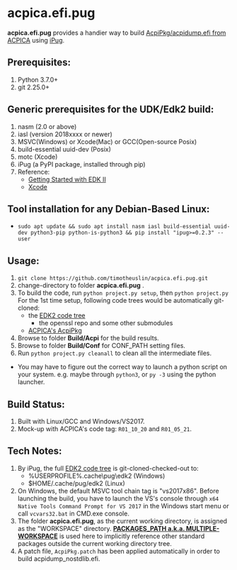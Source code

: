 acpica.efi.pug
===
**acpica.efi.pug** provides a handier way to build [AcpiPkg/acpidump.efi from ACPICA](https://github.com/acpica/acpica.git) using [iPug](https://github.com/timotheuslin/ipug).


## Prerequisites:
1. Python 3.7.0+
2. git 2.25.0+


## Generic prerequisites for the UDK/Edk2 build:
1. nasm (2.0 or above)
2. iasl (version 2018xxxx or newer)
3. MSVC(Windows) or Xcode(Mac) or GCC(Open-source Posix)
4. build-essential uuid-dev (Posix)
6. motc (Xcode)
7. iPug (a PyPI package, installed through pip)
0. Reference:
    - [Getting Started with EDK II](https://github.com/tianocore/tianocore.github.io/wiki/Getting%20Started%20with%20EDK%20II) 
    - [Xcode](https://github.com/tianocore/tianocore.github.io/wiki/Xcode)


## Tool installation for any Debian-Based Linux:
- `sudo apt update && sudo apt install nasm iasl build-essential uuid-dev python3-pip python-is-python3 && pip install "ipug>=0.2.3" --user`


## Usage: 
1. `git clone https://github.com/timotheuslin/acpica.efi.pug.git`
2. change-directory to folder **acpica.efi.pug** .
3. To build the code, run `python project.py setup`, then `python project.py` <br>
    For the 1st time setup, following code trees would be automatically git-cloned:
    - the [EDK2 code tree](https://github.com/tianocore/edk2)
        -  the openssl repo and some other submodules
    - [ACPICA's AcpiPkg](https://github.com/acpica/acpica.git)
4. Browse to folder **Build/Acpi** for the build results.
5. Browse to folder **Build/Conf** for CONF_PATH setting files.
6. Run `python project.py cleanall` to clean all the intermediate files. 
* You may have to figure out the correct way to launch a python script on your system. e.g. maybe through `python3`, or `py -3` using the python launcher.


## Build Status:
1. Built with Linux/GCC and Windows/VS2017.
2. Mock-up with ACPICA's code tag: `R01_10_20` and `R01_05_21`.


## Tech Notes:
1. By iPug, the full [EDK2 code tree](https://github.com/tianocore/edk2) is git-cloned-checked-out to:
    - %USERPROFILE%\.cache\pug\edk2 (Windows)
    - $HOME/.cache/pug/edk2 (Linux)
2. On Windows, the default MSVC tool chain tag is "vs2017x86". Before launching the build, you have to launch the VS's console through `x64 Native Tools Command Prompt for VS 2017` in the Windows start menu or call `vcvars32.bat` in CMD.exe console.
3. The folder **acpica.efi.pug**, as the current working directory, is assigned as the "WORKSPACE" directory. **[PACKAGES_PATH a.k.a. MULTIPLE-WORKSPACE](https://github.com/tianocore/tianocore.github.io/wiki/Multiple_Workspace)** is used here to implicitly reference other standard packages outside the current working directory tree.
4. A patch file, `AcpiPkg.patch` has been applied automatically in order to build acpidump_nostdlib.efi.
